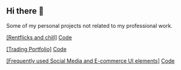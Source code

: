 ## Hi there 👋

Some of my personal projects not related to my professional work.

[\[Rentflicks and chill\]](https://nflixandchilll.web.app) 
[Code](https://github.com/Sandesh-bn/DefinitelyNotNetflicks)

[\[Trading Portfolio\]](https://minimalistic-trading-portfolio-app.vercel.app/)
[Code](https://github.com/Sandesh-bn/-Minimalistic-Trading-Portfolio-App-)

[\[Frequently used Social Media and E-commerce UI elements\]](https://nflixandchilll.web.app) 
[Code](https://social-media-ecommerce-ui-toolkit.vercel.app/)
